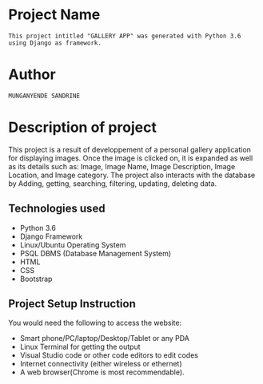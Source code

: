 # Project Name
`
This project intitled "GALLERY APP" was generated with Python 3.6 using Django as framework.
`
# Author

`
MUNGANYENDE SANDRINE
`
# Description of project

This project is a result of  developpement of a personal gallery application for displaying images. Once the image is clicked on, it is expanded as well as its details such as: Image, Image Name, Image Description, Image Location, and Image category. The project also interacts with the database by Adding, getting, searching, filtering, updating, deleting data.


## Technologies used

* Python 3.6
* Django Framework
* Linux/Ubuntu Operating System
* PSQL DBMS (Database Management System)
* HTML
* CSS
* Bootstrap


## Project Setup Instruction

You would need the following to access the website:
*  Smart phone/PC/laptop/Desktop/Tablet or any PDA 
*  Linux Terminal for getting the output 
*  Visual Studio code or other code editors to edit codes
*  Internet connectivity (either wireless or ethernet) 
*  A web browser(Chrome is most recommendable).

